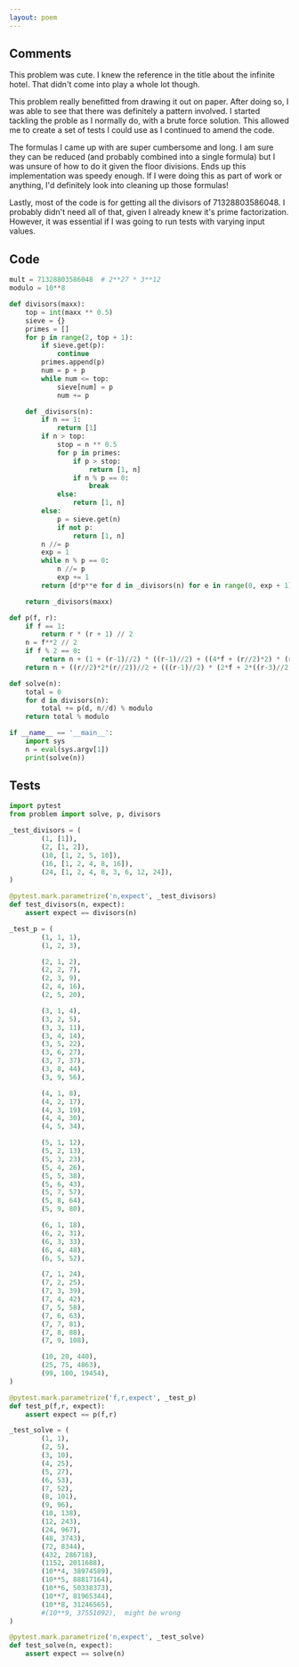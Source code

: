 ```yaml
---
layout: poem
---
```


## Comments

This problem was cute.  I knew the reference in the title about the infinite
hotel.  That didn't come into play a whole lot though.

This problem really benefitted from drawing it out on paper.  After doing so, I
was able to see that there was definitely a pattern involved.  I started
tackling the proble as I normally do, with a brute force solution.  This
allowed me to create a set of tests I could use as I continued to amend the
code.

The formulas I came up with are super cumbersome and long.  I am sure they can
be reduced (and probably combined into a single formula) but I was unsure of
how to do it given the floor divisions.  Ends up this implementation was speedy
enough.  If I were doing this as part of work or anything, I'd definitely look
into cleaning up those formulas!

Lastly, most of the code is for getting all the divisors of 71328803586048.  I
probably didn't need all of that, given I already knew it's prime
factorization.  However, it was essential if I was going to run tests with
varying input values.

## Code

```python
mult = 71328803586048  # 2**27 * 3**12
modulo = 10**8

def divisors(maxx):
    top = int(maxx ** 0.5)
    sieve = {}
    primes = []
    for p in range(2, top + 1):
        if sieve.get(p):
            continue
        primes.append(p)
        num = p + p
        while num <= top:
            sieve[num] = p
            num += p

    def _divisors(n):
        if n == 1:
            return [1]
        if n > top:
            stop = n ** 0.5
            for p in primes:
                if p > stop:
                    return [1, n]
                if n % p == 0:
                    break
            else:
                return [1, n]
        else:
            p = sieve.get(n)
            if not p:
                return [1, n]
        n //= p
        exp = 1
        while n % p == 0:
            n //= p
            exp += 1
        return [d*p**e for d in _divisors(n) for e in range(0, exp + 1)]

    return _divisors(maxx)

def p(f, r):
    if f == 1:
        return r * (r + 1) // 2
    n = f**2 // 2
    if f % 2 == 0:
        return n + (1 + (r-1)//2) * ((r-1)//2) + ((4*f + (r//2)*2) * (r//2))//2
    return n + ((r//2)*2*(r//2))//2 + (((r-1)//2) * (2*f + 2*((r-3)//2 + f)))//2

def solve(n):
    total = 0
    for d in divisors(n):
        total += p(d, n//d) % modulo
    return total % modulo

if __name__ == '__main__':
    import sys
    n = eval(sys.argv[1])
    print(solve(n))
```

## Tests

```python
import pytest
from problem import solve, p, divisors

_test_divisors = (
        (1, [1]),
        (2, [1, 2]),
        (10, [1, 2, 5, 10]),
        (16, [1, 2, 4, 8, 16]),
        (24, [1, 2, 4, 8, 3, 6, 12, 24]),
)

@pytest.mark.parametrize('n,expect', _test_divisors)
def test_divisors(n, expect):
    assert expect == divisors(n)

_test_p = (
        (1, 1, 1),
        (1, 2, 3),

        (2, 1, 2),
        (2, 2, 7),
        (2, 3, 9),
        (2, 4, 16),
        (2, 5, 20),

        (3, 1, 4),
        (3, 2, 5),
        (3, 3, 11),
        (3, 4, 14),
        (3, 5, 22),
        (3, 6, 27),
        (3, 7, 37),
        (3, 8, 44),
        (3, 9, 56),

        (4, 1, 8),
        (4, 2, 17),
        (4, 3, 19),
        (4, 4, 30),
        (4, 5, 34),

        (5, 1, 12),
        (5, 2, 13),
        (5, 3, 23),
        (5, 4, 26),
        (5, 5, 38),
        (5, 6, 43),
        (5, 7, 57),
        (5, 8, 64),
        (5, 9, 80),

        (6, 1, 18),
        (6, 2, 31),
        (6, 3, 33),
        (6, 4, 48),
        (6, 5, 52),

        (7, 1, 24),
        (7, 2, 25),
        (7, 3, 39),
        (7, 4, 42),
        (7, 5, 58),
        (7, 6, 63),
        (7, 7, 81),
        (7, 8, 88),
        (7, 9, 108),

        (10, 20, 440),
        (25, 75, 4863),
        (99, 100, 19454),
)

@pytest.mark.parametrize('f,r,expect', _test_p)
def test_p(f,r, expect):
    assert expect == p(f,r)

_test_solve = (
        (1, 1),
        (2, 5),
        (3, 10),
        (4, 25),
        (5, 27),
        (6, 53),
        (7, 52),
        (8, 101),
        (9, 96),
        (10, 138),
        (12, 243),
        (24, 967),
        (48, 3743),
        (72, 8344),
        (432, 286718),
        (1152, 2011688),
        (10**4, 38974589),
        (10**5, 88817164),
        (10**6, 50338373),
        (10**7, 81965344),
        (10**8, 31246565),
        #(10**9, 37551092),  might be wrong
)

@pytest.mark.parametrize('n,expect', _test_solve)
def test_solve(n, expect):
    assert expect == solve(n)
```
